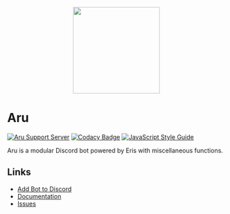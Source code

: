 <p align="center">
  <img src="logo.png" height="200px" width="200px">
</p>

# Aru
[![Aru Support Server](https://discordapp.com/api/guilds/150660709254955009/embed.png?style=shield)](https://discord.gg/0qAx3KUU1I4X74Hc)
[![Codacy Badge](https://api.codacy.com/project/badge/Grade/6e08298f336147349e320624bdc26a5a)](https://www.codacy.com/app/PyroclasticMayhem/aru?utm_source=github.com&amp;utm_medium=referral&amp;utm_content=perhion/aru&amp;utm_campaign=Badge_Grade)
[![JavaScript Style Guide](https://img.shields.io/badge/code_style-standard-brightgreen.svg)](https://standardjs.com)

Aru is a modular Discord bot powered by Eris with miscellaneous functions.

## Links
* [Add Bot to Discord](https://discordapp.com/oauth2/authorize?client_id=168080204063834112&scope=bot&permissions=0
)
* [Documentation](https://github.com/perhion/aru/wiki
)
* [Issues](https://github.com/perhion/aru/issues
)
